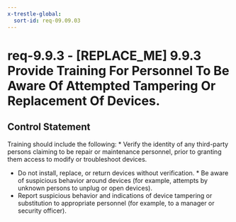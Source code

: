 ```yaml
---
x-trestle-global:
  sort-id: req-09.09.03
---
```


# req-9.9.3 - \[REPLACE_ME\] 9.9.3 Provide Training For Personnel To Be Aware Of Attempted Tampering Or Replacement Of Devices.

## Control Statement

Training should include the following: * Verify the identity of any third-party persons claiming to be repair
or maintenance personnel, prior to granting them access to modify
or troubleshoot devices.
* Do not install, replace, or return devices without verification. * Be aware of suspicious behavior around devices (for example, attempts
by unknown persons to unplug or open devices).
* Report suspicious behavior and indications of device tampering or
substitution to appropriate personnel (for example, to a manager or
security officer).
